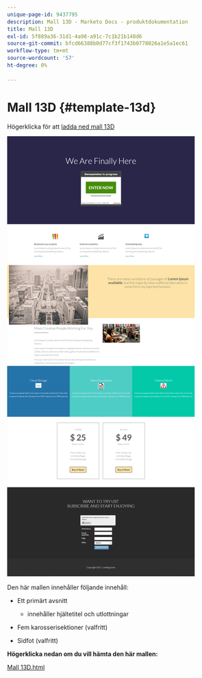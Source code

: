 ```yaml
---
unique-page-id: 9437795
description: Mall 13D - Marketo Docs - produktdokumentation
title: Mall 13D
exl-id: 5f889a36-31d1-4a98-a91c-7c1b21b148d6
source-git-commit: bfcd66388b0d77cf3f1743b0778026a1e5a1ec61
workflow-type: tm+mt
source-wordcount: '57'
ht-degree: 0%

---
```


# Mall 13D {#template-13d}

Högerklicka för att [ladda ned mall 13D](https://experienceleague.adobe.com/landing/marketo/lp-templates/template-13d.html)

![](assets/image2015-8-11-14-3a17-3a5.png)

Den här mallen innehåller följande innehåll:

* Ett primärt avsnitt

   * innehåller hjältetitel och utlottningar

* Fem karosserisektioner (valfritt)
* Sidfot (valfritt)

**Högerklicka nedan om du vill hämta den här mallen:**

[Mall 13D.html](https://experienceleague.adobe.com/landing/marketo/lp-templates/template-13d.html)
